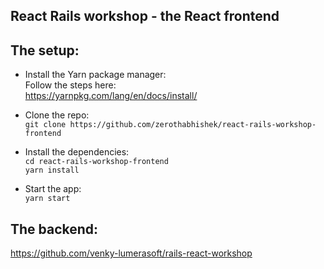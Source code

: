 ## React Rails workshop - the React frontend

## The setup:

- Install the Yarn package manager:  
  Follow the steps here:  
  https://yarnpkg.com/lang/en/docs/install/  

- Clone the repo:  
  `git clone https://github.com/zerothabhishek/react-rails-workshop-frontend`  

- Install the dependencies:  
  `cd react-rails-workshop-frontend`  
  `yarn install`  

- Start the app:  
  `yarn start`  

## The backend:

https://github.com/venky-lumerasoft/rails-react-workshop
